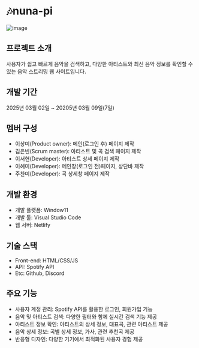 # 🎶nuna-pi
![image](https://github.com/user-attachments/assets/c2cbaa45-ab13-460f-908a-5f8236a956cf)

## 프로젝트 소개
사용자가 쉽고 빠르게 음악을 검색하고, 다양한 아티스트와 최신 음악 정보를 확인할 수 있는 음악 스트리밍 웹 사이트입니다.

## 개발 기간
2025년 03월 02일 ~ 20205년 03월 09일(7일)

## 멤버 구성
- 이상미(Product owner): 메인(로그인 후) 페이지 제작
- 김은빈(Scrum master): 아티스트 및 곡 검색 페이지 제작
- 이서현(Developer): 아티스트 상세 페이지 제작
- 이혜미(Developer): 메인창(로그인 전)페이지, 상단바 제작
- 주찬미(Developer): 곡 상세창 페이지 제작

## 개발 환경
- 개발 플랫폼: Window11
- 개발 툴: Visual Studio Code
- 웹 서버: Netlify

## 기술 스택
- Front-end: HTML/CSS/JS
- API: Spotify API
- Etc: Github, Discord

## 주요 기능
- 사용자 계정 관리: Spotify API를 활용한 로그인, 회원가입 기능
- 음악 및 아티스트 검색: 다양한 필터와 함께 실시간 검색 기능 제공
- 아티스트 정보 확인: 아티스트의 상세 정보, 대표곡, 관련 아티스트 제공
- 음악 상세 정보: 곡별 상세 정보, 가사, 관련 추천곡 제공
- 반응형 디자인: 다양한 기기에서 최적화된 사용자 경험 제공
